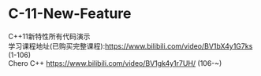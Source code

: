 # C-11-New-Feature
C++11新特性所有代码演示  
学习课程地址(已购买完整课程):https://www.bilibili.com/video/BV1bX4y1G7ks  (1-106)  
Chero C++ https://www.bilibili.com/video/BV1gk4y1r7UH/  (106-~)
